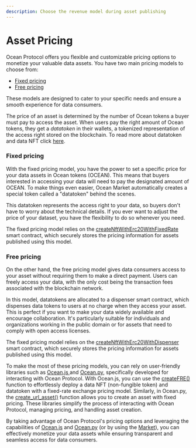 ```yaml
---
description: Choose the revenue model during asset publishing
---
```


# Asset Pricing



Ocean Protocol offers you flexible and customizable pricing options to monetize your valuable data assets. You have two main pricing models to choose from:&#x20;

* [Fixed pricing ](asset-pricing.md#fixed-pricing)
* [Free pricing](asset-pricing.md#free-pricing)

These models are designed to cater to your specific needs and ensure a smooth experience for data consumers.

The price of an asset is determined by the number of Ocean tokens a buyer must pay to access the asset. When users pay the right amount of Ocean tokens, they get a _datatoken_ in their wallets, a tokenized representation of the access right stored on the blockchain. To read more about datatoken and data NFT click [here](datanft-and-datatoken/).

### Fixed pricing

With the fixed pricing model, you have the power to set a specific price for your data assets in Ocean tokens (OCEAN). This means that buyers interested in accessing your data will need to pay the designated amount of OCEAN. To make things even easier, Ocean Market automatically creates a special token called a "datatoken" behind the scenes.&#x20;

This datatoken represents the access right to your data, so buyers don't have to worry about the technical details. If you ever want to adjust the price of your dataset, you have the flexibility to do so whenever you need.&#x20;

The fixed pricing model relies on the [createNftWithErc20WithFixedRate](https://github.com/oceanprotocol/contracts/blob/main/contracts/ERC721Factory.sol#LL674C14-L674C45) smart contract, which securely stores the pricing information for assets published using this model.

### Free pricing

On the other hand, the free pricing model gives data consumers access to your asset without requiring them to make a direct payment. Users can freely access your data, with the only cost being the transaction fees associated with the blockchain network.&#x20;

In this model, datatokens are allocated to a dispenser smart contract, which dispenses data tokens to users at no charge when they access your asset. This is perfect if you want to make your data widely available and encourage collaboration. It's particularly suitable for individuals and organizations working in the public domain or for assets that need to comply with open access licenses.

The fixed pricing model relies on the [createNftWithErc20WithDispenser](https://github.com/oceanprotocol/contracts/blob/main/contracts/ERC721Factory.sol#LL713C14-L713C45) smart contract, which securely stores the pricing information for assets published using this model.



To make the most of these pricing models, you can rely on user-friendly libraries such as [Ocean.js ](ocean.js/)and [Ocean.py](ocean.py/), specifically developed for interacting with Ocean Protocol. With Ocean.js, you can use the [createFRE() ](ocean.js/publish.md)function to effortlessly deploy a data NFT (non-fungible token) and datatoken with a fixed-rate exchange pricing model. Similarly, in Ocean.py, the [create\_url\_asset()](ocean.py/publish-flow.md) function allows you to create an asset with fixed pricing. These libraries simplify the process of interacting with Ocean Protocol, managing pricing, and handling asset creation.

By taking advantage of Ocean Protocol's pricing options and leveraging the capabilities of [Ocean.js](ocean.js/) and [Ocean.py](ocean.py/) (or by using the [Market](../user-guides/using-ocean-market.md)), you can effectively monetize your data assets while ensuring transparent and seamless access for data consumers.&#x20;
